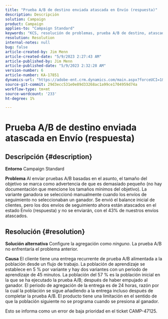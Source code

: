 ```yaml
---
title: "Prueba A/B de destino enviada atascada en Envío (respuesta)"
description: Descripción
solution: Campaign
product: Campaign
applies-to: "Campaign Standard"
keywords: "KCS, resolución de problemas, prueba A/B de destino, atascado, envío, respuesta, Adobe Campaign Standard, ACS"
resolution: Resolution
internal-notes: null
bug: false
article-created-by: Jim Menn
article-created-date: "5/9/2023 2:27:43 AM"
article-published-by: Jim Menn
article-published-date: "5/9/2023 2:32:28 AM"
version-number: 6
article-number: KA-17851
dynamics-url: "https://adobe-ent.crm.dynamics.com/main.aspx?forceUCI=1&pagetype=entityrecord&etn=knowledgearticle&id=b483a80e-11ee-ed11-8849-6045bd006c82"
source-git-commit: 29d3ecc531e0e89d33268ac1a99ce1704959d74a
workflow-type: tm+mt
source-wordcount: '233'
ht-degree: 1%

---
```


# Prueba A/B de destino enviada atascada en Envío (respuesta)

## Descripción {#description}


<b>Entorno</b>
Campaign Standard

<b>Problema</b>
Al enviar pruebas A/B basadas en el asunto, el tamaño del objetivo se marca como advertencia de que es demasiado pequeño (no hay documentación que mencione los tamaños mínimos del objetivo).
La variante ganadora se seleccionó manualmente cuando los envíos de seguimiento no seleccionaban un ganador.
Se envió el balance inicial de clientes, pero los dos envíos de seguimiento ahora están atascados en el estado Envío (respuesta) y no se enviarán, con el 43% de nuestros envíos atascados.


## Resolución {#resolution}


<b>Solución alternativa</b>
Configure la agregación como *ninguno*.
La prueba A/B no enfrentaría el problema anterior.

<b>Causa</b>
El cliente tiene una entrega recurrente de prueba A/B alimentada a la población desde un flujo de trabajo.
La población de aprendizaje se establece en 5 % por variante y hay dos variantes con un periodo de aprendizaje de 45 minutos.
La población del 57 % es la población inicial en la que se ha ejecutado la prueba A/B; después de haber empujado al ganador.
El periodo de agregación de la entrega es de 24 horas, razón por la cual la población se sigue añadiendo a la entrega incluso después de completar la prueba A/B.
El producto tiene una limitación en el sentido de que la población siguiente no se programa cuando se presiona al ganador.

Esto se informa como un error de baja prioridad en el ticket CAMP-47125.
